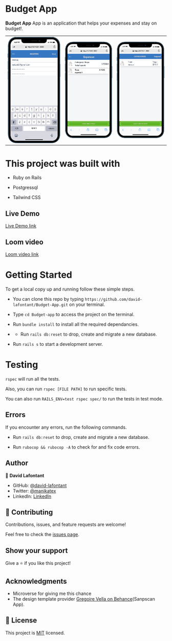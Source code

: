 # Budget App

**Budget App** App is an application that helps your expenses and stay on budget!.


|   |   |   |
|---|---|---|
|  ![image](screen-01.png) | ![image](screen-04.png)  |  ![image](screen-05.png) |   

# This project was built with

- Ruby on Rails

- Postgressql

- Tailwind CSS

## Live Demo

[Live Demo link](https://blooming-temple-54098.herokuapp.com/)


## Loom video
[Loom video link](https://www.loom.com/share/2a189b1491a64e82a1b6f24794468c96)


# Getting Started

To get a local copy up and running follow these simple steps.

- You can clone this repo by typing `https://github.com/david-lafontant/Budget-App.git` on your terminal.

- Type `cd Budget-app` to access the project on the terminal.
  
- Run `bundle install` to install all the required dependancies.
- - Run `rails db:reset` to drop, create and migrate a new database.
- Run `rails s` to start a development server.

# Testing

`rspec` will run all the tests.

Also, you can run `rspec [FILE PATH]` to run specific tests.

You can also run `RAILS_ENV=test rspec spec/` to run the tests in test mode.

## Errors

If you encounter any errors, run the following commands.

- Run `rails db:reset` to drop, create and migrate a new database.

- Run `rubocop && rubocop -A` to check for and fix code errors.




## Author

👤 **David Lafontant**

- GitHub: [@david-lafontant](https://github.com/david-lafontant)
- Twitter: [@manikatex](https://twitter.com/manikatex)
- LinkedIn: [LinkedIn](https://www.linkedin.com/in/david-lafontant)

## 🤝 Contributing

Contributions, issues, and feature requests are welcome!

Feel free to check the [issues page](https://github.com/david-lafontant/Budget-App/issues).

## Show your support

Give a ⭐️ if you like this project!

## Acknowledgments

- Microverse for giving me this chance
- The design template provider [Gregoire Vella on Behance](https://www.behance.net/gregoirevella)(Sanpscan App).

## 📝 License

This project is [MIT](./LICENCE) licensed.

